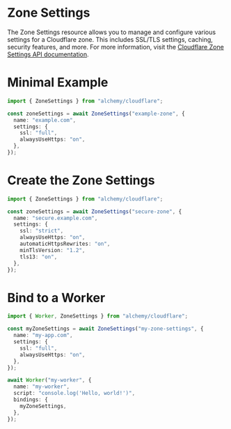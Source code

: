 # Zone Settings

The Zone Settings resource allows you to manage and configure various settings for a Cloudflare zone. This includes SSL/TLS settings, caching, security features, and more. For more information, visit the [Cloudflare Zone Settings API documentation](https://developers.cloudflare.com/api/resources/zones/settings/).

# Minimal Example

```ts
import { ZoneSettings } from "alchemy/cloudflare";

const zoneSettings = await ZoneSettings("example-zone", {
  name: "example.com",
  settings: {
    ssl: "full",
    alwaysUseHttps: "on",
  },
});
```

# Create the Zone Settings

```ts
import { ZoneSettings } from "alchemy/cloudflare";

const zoneSettings = await ZoneSettings("secure-zone", {
  name: "secure.example.com",
  settings: {
    ssl: "strict",
    alwaysUseHttps: "on",
    automaticHttpsRewrites: "on",
    minTlsVersion: "1.2",
    tls13: "on",
  },
});
```

# Bind to a Worker

```ts
import { Worker, ZoneSettings } from "alchemy/cloudflare";

const myZoneSettings = await ZoneSettings("my-zone-settings", {
  name: "my-app.com",
  settings: {
    ssl: "full",
    alwaysUseHttps: "on",
  },
});

await Worker("my-worker", {
  name: "my-worker",
  script: "console.log('Hello, world!')",
  bindings: {
    myZoneSettings,
  },
});
```